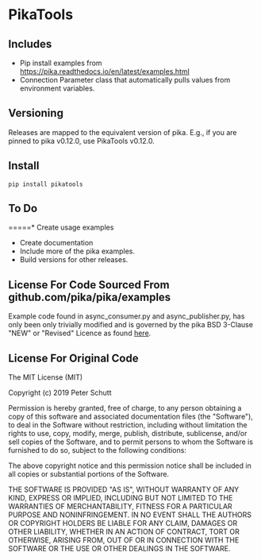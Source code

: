 # PikaTools

## Includes

* Pip install examples from https://pika.readthedocs.io/en/latest/examples.html
* Connection Parameter class that automatically pulls values from environment variables.

## Versioning

Releases are mapped to the equivalent version of pika. E.g., if you are pinned to
pika v0.12.0, use PikaTools v0.12.0.

## Install

`pip install pikatools`

## To Do
=====* Create usage examples
* Create documentation
* Include more of the pika examples.
* Build versions for other releases.

## License For Code Sourced From github.com/pika/pika/examples

Example code found in async_consumer.py and async_publisher.py, has only been only trivially modified and is governed by the pika BSD 3-Clause "NEW" or "Revised" Licence as found [here](https://github.com/pika/pika/blob/master/LICENSE).

## License For Original Code

The MIT License (MIT)

Copyright (c) 2019 Peter Schutt

Permission is hereby granted, free of charge, to any person obtaining a copy of this software and associated documentation files (the "Software"), to deal in the Software without restriction, including without limitation the rights to use, copy, modify, merge, publish, distribute, sublicense, and/or sell copies of the Software, and to permit persons to whom the Software is furnished to do so, subject to the following conditions:

The above copyright notice and this permission notice shall be included in all copies or substantial portions of the Software.

THE SOFTWARE IS PROVIDED "AS IS", WITHOUT WARRANTY OF ANY KIND, EXPRESS OR IMPLIED, INCLUDING BUT NOT LIMITED TO THE WARRANTIES OF MERCHANTABILITY, FITNESS FOR A PARTICULAR PURPOSE AND NONINFRINGEMENT. IN NO EVENT SHALL THE AUTHORS OR COPYRIGHT HOLDERS BE LIABLE FOR ANY CLAIM, DAMAGES OR OTHER LIABILITY, WHETHER IN AN ACTION OF CONTRACT, TORT OR OTHERWISE, ARISING FROM, OUT OF OR IN CONNECTION WITH THE SOFTWARE OR THE USE OR OTHER DEALINGS IN THE SOFTWARE.
